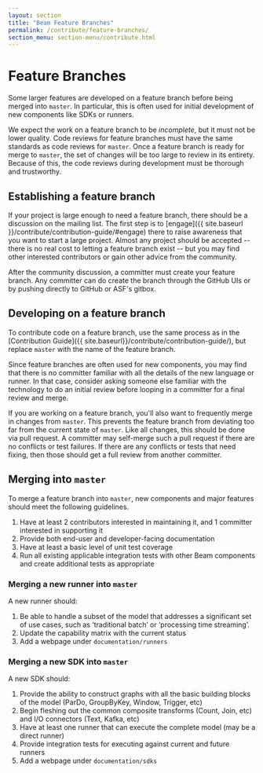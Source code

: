 ```yaml
---
layout: section
title: "Beam Feature Branches"
permalink: /contribute/feature-branches/
section_menu: section-menu/contribute.html
---
```

<!--
Licensed under the Apache License, Version 2.0 (the "License");
you may not use this file except in compliance with the License.
You may obtain a copy of the License at

http://www.apache.org/licenses/LICENSE-2.0

Unless required by applicable law or agreed to in writing, software
distributed under the License is distributed on an "AS IS" BASIS,
WITHOUT WARRANTIES OR CONDITIONS OF ANY KIND, either express or implied.
See the License for the specific language governing permissions and
limitations under the License.
-->

# Feature Branches

Some larger features are developed on a feature branch before being merged into
`master`. In particular, this is often used for initial development of new
components like SDKs or runners.

We expect the work on a feature branch to be _incomplete_, but it must not
be lower quality. Code reviews for feature branches must have the same
standards as code reviews for `master`. Once a feature branch is ready for
merge to `master`, the set of changes will be too large to review in its
entirety. Because of this, the code reviews during development must be
thorough and trustworthy.

## Establishing a feature branch

If your project is large enough to need a feature branch, there should
be a discussion on the mailing list. The first step is to [engage]({{
site.baseurl }}/contribute/contribution-guide/#engage) there to raise awareness
that you want to start a large project. Almost any project should be accepted
-- there is no real cost to letting a feature branch exist -- but you may find
other interested contributors or gain other advice from the community.

After the community discussion, a committer must create your feature branch.
Any committer can do create the branch through the GitHub UIs or by pushing
directly to GitHub or ASF's gitbox.

## Developing on a feature branch

To contribute code on a feature branch, use the same process as in the
[Contribution Guide]({{ site.baseurl}}/contribute/contribution-guide/), but
replace `master` with the name of the feature branch.

Since feature branches are often used for new components, you may find that
there is no committer familiar with all the details of the new language or
runner. In that case, consider asking someone else familiar with the technology
to do an initial review before looping in a committer for a final review and
merge.

If you are working on a feature branch, you'll also want to frequently merge in
changes from `master`. This prevents the feature branch from
deviating too far from the current state of `master`. Like all changes, this
should be done via pull request. A committer may self-merge such a pull request
if there are no conflicts or test failures. If there are any conflicts or tests
that need fixing, then those should get a full review from another committer.

## Merging into `master`

To merge a feature branch into `master`, new components and major features
should meet the following guidelines.

1. Have at least 2 contributors interested in maintaining it, and 1 committer
   interested in supporting it
2. Provide both end-user and developer-facing documentation
3. Have at least a basic level of unit test coverage
4. Run all existing applicable integration tests with other Beam components and
   create additional tests as appropriate

### Merging a new runner into `master`

A new runner should:

1. Be able to handle a subset of the model that addresses a significant set of
   use cases, such as ‘traditional batch’ or ‘processing time streaming’.
2. Update the capability matrix with the current status
3. Add a webpage under `documentation/runners`

### Merging a new SDK into `master`

A new SDK should:

1. Provide the ability to construct graphs with all the basic building blocks
   of the model (ParDo, GroupByKey, Window, Trigger, etc)
2. Begin fleshing out the common composite transforms (Count, Join, etc) and I/O
   connectors (Text, Kafka, etc)
3. Have at least one runner that can execute the complete model (may be a
   direct runner)
4. Provide integration tests for executing against current and future runners
5. Add a webpage under `documentation/sdks`

